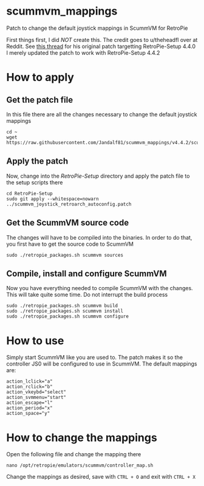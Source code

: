 # scummvm_mappings
Patch to change the default joystick mappings in ScummVM for RetroPie

First things first, I did *NOT* create this. The credit goes to u/theheadfl over at Reddit. See [this thread](https://www.reddit.com/r/RetroPie/comments/90rv8u/guide_make_scummvm_joypad_mappings/) for his original patch targetting RetroPie-Setup 4.4.0
I merely updated the patch to work with RetroPie-Setup 4.4.2

# How to apply
## Get the patch file
In this file there are all the changes necessary to change the default joystick mappings

    cd ~
    wget https://raw.githubusercontent.com/Jandalf81/scummvm_mappings/v4.4.2/scummvm_joystick_retroarch_autoconfig.patch

## Apply the patch
Now, change into the _RetroPie-Setup_ directory and apply the patch file to the setup scripts there

    cd RetroPie-Setup
    sudo git apply --whitespace=nowarn ../scummvm_joystick_retroarch_autoconfig.patch
    
## Get the ScummVM source code
The changes will have to be compiled into the binaries. In order to do that, you first have to get the source code to ScummVM

    sudo ./retropie_packages.sh scummvm sources

## Compile, install and configure ScummVM
Now you have everything needed to compile ScummVM with the changes. This will take quite some time. Do not interrupt the build process

    sudo ./retropie_packages.sh scummvm build
    sudo ./retropie_packages.sh scummvm install
    sudo ./retropie_packages.sh scummvm configure
    
# How to use
Simply start ScummVM like you are used to. The patch makes it so the controller JS0 will be configured to use in ScummVM. The default mappings are:

    action_lclick="a"
    action_rclick="b"
    action_vkeybd="select"
    action_svmmenu="start"
    action_escape="l"
    action_period="x"
    action_space="y"

# How to change the mappings
Open the following file and change the mapping there

    nano /opt/retropie/emulators/scummvm/controller_map.sh

Change the mappings as desired, save with `CTRL + O` and exit with `CTRL + X`
